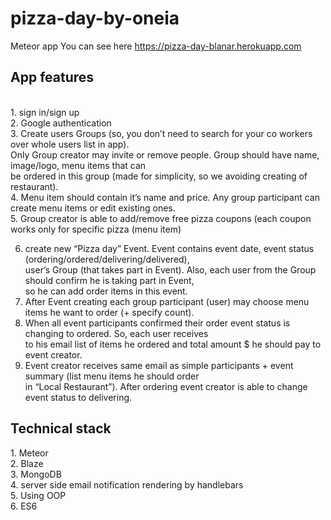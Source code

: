 # pizza-day-by-oneia
Meteor app You can see here https://pizza-day-blanar.herokuapp.com <br>
<h2>App features</h2><br>
1. sign in/sign up<br>
2. Google authentication<br>
3. Create users Groups (so, you don’t need to search for your co workers over whole users list in app).<br>
Only Group creator may invite or remove people. Group should have name, image/logo, menu items that can<br> 
be ordered in this group (made for simplicity, so we avoiding creating of restaurant).<br>
4. Menu item should contain it’s name and price. Any group participant can create menu items or edit existing ones.<br>
5. Group creator is able to add/remove free pizza coupons (each coupon works only for specific pizza (menu item)<br>

6. create new “Pizza day” Event. Event contains event date, event status (ordering/ordered/delivering/delivered),<br>
user’s Group (that takes part in Event). Also, each user from the Group should confirm he is taking part in Event,<br>
so he can add order items in this event.<br>
7. After Event creating each group participant (user) may choose menu items he want to order (+ specify count).
8. When all event participants confirmed their order event status is changing to ordered. So, each user receives<br>
to his email list of items he ordered and total amount $ he should pay to event creator.<br>
9. Event creator receives same email as simple participants + event summary (list menu items he should order<br>
in “Local Restaurant”). After ordering event creator is able to change event status to delivering.<br>

<h2>Technical stack</h2>
1. Meteor<br>
2. Blaze<br>
3. MongoDB<br>
4. server side email notification rendering by handlebars<br>
5. Using OOP<br>
6. ES6
